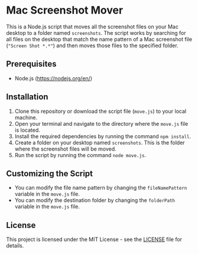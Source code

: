 # Mac Screenshot Mover

This is a Node.js script that moves all the screenshot files on your Mac desktop to a folder named `screenshots`. The script works by searching for all files on the desktop that match the name pattern of a Mac screenshot file (`"Screen Shot *.*"`) and then moves those files to the specified folder.

## Prerequisites

- Node.js (https://nodejs.org/en/)

## Installation

1. Clone this repository or download the script file (`move.js`) to your local machine.
2. Open your terminal and navigate to the directory where the `move.js` file is located.
3. Install the required dependencies by running the command `npm install`.
4. Create a folder on your desktop named `screenshots`. This is the folder where the screenshot files will be moved.
5. Run the script by running the command `node move.js`.

## Customizing the Script

- You can modify the file name pattern by changing the `fileNamePattern` variable in the `move.js` file.
- You can modify the destination folder by changing the `folderPath` variable in the `move.js` file.

## License

This project is licensed under the MIT License - see the [LICENSE](LICENSE) file for details.
